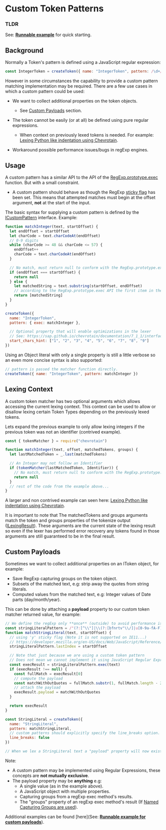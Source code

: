 # Custom Token Patterns

### TLDR

See: [**Runnable example**](https://github.com/SAP/chevrotain/blob/master/examples/lexer/custom_patterns/custom_patterns.js) for quick starting.

## Background

Normally a Token's pattern is defined using a JavaScript regular expression:

```javascript
const IntegerToken = createToken({ name: "IntegerToken", pattern: /\d+/ })
```

However in some circumstances the capability to provide a custom pattern matching implementation may be required.
There are a few use cases in which a custom pattern could be used:

- We want to collect additional properties on the token objects.

  - See [Custom Payloads](#custom-payloads) section.

- The token cannot be easily (or at all) be defined using pure regular expressions.

  - When context on previously lexed tokens is needed.
    For example: [Lexing Python like indentation using Chevrotain](https://github.com/SAP/chevrotain/blob/master/examples/lexer/python_indentation/python_indentation.js).

- Workaround possible performance issues/bugs in regExp engines.

## Usage

A custom pattern has a similar API to the API of the [RegExp.prototype.exec](https://developer.mozilla.org/en-US/docs/Web/JavaScript/Reference/Global_Objects/RegExp/exec)
function. But with a small constraint.

- A custom pattern should behave as though the RegExp [sticky flag](https://developer.mozilla.org/en-US/docs/Web/JavaScript/Reference/Global_Objects/RegExp/sticky) has been set.
  This means that attempted matches must begin at the offset argument, **not** at the start of the input.

The basic syntax for supplying a custom pattern is defined by the [ICustomPattern](https://sap.github.io/chevrotain/documentation/7_1_1/interfaces/icustompattern.html) interface.
Example:

```javascript
function matchInteger(text, startOffset) {
  let endOffset = startOffset
  let charCode = text.charCodeAt(endOffset)
  // 0-9 digits
  while (charCode >= 48 && charCode <= 57) {
    endOffset++
    charCode = text.charCodeAt(endOffset)
  }

  // No match, must return null to conform with the RegExp.prototype.exec signature
  if (endOffset === startOffset) {
    return null
  } else {
    let matchedString = text.substring(startOffset, endOffset)
    // according to the RegExp.prototype.exec API the first item in the returned array must be the whole matched string.
    return [matchedString]
  }
}

createToken({
  name: "IntegerToken",
  pattern: { exec: matchInteger },

  // Optional property that will enable optimizations in the lexer
  // See: https://sap.github.io/chevrotain/documentation/7_1_1/interfaces/itokenconfig.html#start_chars_hint
  start_chars_hint: ["1", "2", "3", "4", "5", "6", "7", "8", "9"]
})
```

Using an Object literal with only a single property is still a little verbose so an even more concise syntax is also supported:

```javascript
// pattern is passed the matcher function directly.
createToken({ name: "IntegerToken", pattern: matchInteger })
```

## Lexing Context

A custom token matcher has two optional arguments which allows accessing the current lexing context.
This context can be used to allow or disallow lexing certain Token Types depending
on the previously lexed tokens.

Lets expand the previous example to only allow lexing integers if the previous token was not an identifier (contrived example).

```javascript
const { tokenMatcher } = require("chevrotain")

function matchInteger(text, offset, matchedTokens, groups) {
  let lastMatchedToken = _.last(matchedTokens)

  // An Integer may not follow an Identifier
  if (tokenMatcher(lastMatchedToken, Identifier)) {
    // No match, must return null to conform with the RegExp.prototype.exec signature
    return null
  }
  // rest of the code from the example above...
}
```

A larger and non contrived example can seen here: [Lexing Python like indentation using Chevrotain](https://github.com/SAP/chevrotain/blob/master/examples/lexer/python_indentation/python_indentation.js).

It is important to note that The matchedTokens and groups arguments match the token and groups properties of the tokenize output ([ILexingResult](https://sap.github.io/chevrotain/documentation/7_1_1/interfaces/ilexingresult.html)).
These arguments are the current state of the lexing result so even if the lexer has performed error recovery any tokens found
in those arguments are still guaranteed to be in the final result.

## Custom Payloads

Sometimes we want to collect additional properties on an IToken object, for example:

- Save RegExp capturing groups on the token object.
- Subsets of the matched text, e.g: strip away the quotes from string literals.
- Computed values from the matched text, e.g: Integer values of Date parts (day/month/year).

This can be done by attaching a **payload** property to our custom token matcher returned value,
for example:

```javascript
// We define the regExp only **once** (outside) to avoid performance issues.
const stringLiteralPattern = /"(?:[^\\"]|\\(?:[bfnrtv"\\/]|u[0-9a-fA-F]{4}))*"/y
function matchStringLiteral(text, startOffset) {
  // using 'y' sticky flag (Note it is not supported on IE11...)
  // https://developer.mozilla.org/en-US/docs/Web/JavaScript/Reference/Global_Objects/RegExp/sticky
  stringLiteralPattern.lastIndex = startOffset

  // Note that just because we are using a custom token pattern
  // Does not mean we cannot implement it using JavaScript Regular Expressions...
  const execResult = stringLiteralPattern.exec(text)
  if (execResult !== null) {
    const fullMatch = execResult[0]
    // compute the payload
    const matchWithOutQuotes = fullMatch.substr(1, fullMatch.length - 2)
    // attach the payload
    execResult.payload = matchWithOutQuotes
  }

  return execResult
}

const StringLiteral = createToken({
  name: "StringLiteral",
  pattern: matchStringLiteral,
  // custom patterns should explicitly specify the line_breaks option.
  line_breaks: false
})

// When we lex a StringLiteral text a "payload" property will now exist on the resulting token object.
```

Note:

- A custom pattern may be implemented using Regular Expressions, these concepts are **not mutually exclusive**.
- The payload property may be **anything** e.g:
  - A single value (as in the example above).
  - A JavaScript object with multiple properties.
  - Capturing groups from a regExp exec method's results.
  - The "groups" property of an regExp exec method's result (If [Named Capturing Groups are used](https://github.com/tc39/proposal-regexp-named-groups)).

Additional examples can be found [here](See: [**Runnable example for custom payloads**](https://github.com/SAP/chevrotain/blob/master/examples/lexer/custom_patterns/custom_patterns_payloads.js)).
